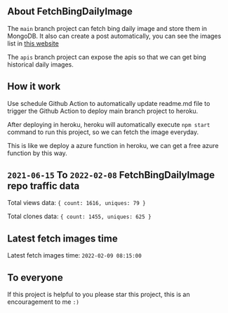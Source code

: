 ## About FetchBingDailyImage

The `main` branch project can fetch bing daily image and store them in MongoDB.
It also can create a post automatically, you can see the images list in [this website](https://oursalbum.netlify.app)

The `apis` branch project can expose the apis so that we can get bing historical daily images.

## How it work

Use schedule Github Action to automatically update readme.md file to trigger the Github Action to deploy main branch project to heroku.

After deploying in heroku, heroku will automatically execute `npm start` command to run this project, so we can fetch the image everyday.

This is like we deploy a azure function in heroku, we can get a free azure function by this way.

## `2021-06-15` To `2022-02-08` FetchBingDailyImage repo traffic data

Total views data: `{ count: 1616, uniques: 79 }`

Total clones data: `{ count: 1455, uniques: 625 }`

## Latest fetch images time

Latest fetch images time: `2022-02-09 08:15:00`

## To everyone

If this project is helpful to you please star this project, this is an encouragement to me `:)`



